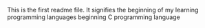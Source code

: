 This is the first readme file. It signifies the beginning of my learning programming languages beginning C programming language
